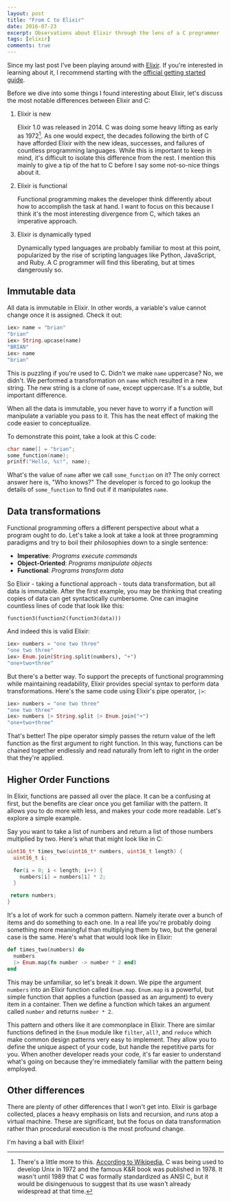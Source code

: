 ```yaml
---
layout: post
title: "From C to Elixir"
date: 2016-07-23
excerpt: Observations about Elixir through the lens of a C programmer
tags: [elixir]
comments: true
---
```


Since my last post I've been playing around with [Elixir](http://elixir-lang.org/). 
If you're interested in learning about it, I recommend starting with the 
[official getting started guide](http://elixir-lang.org/getting-started/introduction.html).

Before we dive into some things I found interesting about Elixir, let's
discuss the most notable differences between Elixir and C:

1. Elixir is new

    Elixir 1.0 was released in 2014. C was doing some heavy lifting as early as
1972[^1].
As one would expect, the decades following the birth of C have afforded Elixir 
with the new ideas, successes, and failures of countless programming languages.
While this is important to keep in mind, it's difficult to isolate this
difference from the rest. I mention this mainly to give a tip of the hat to C
before I say some not-so-nice things about it.

    [^1]: There's a little more to this. [According to Wikipedia](https://en.wikipedia.org/wiki/C_(programming_language)#History), C was being used to develop Unix in 1972 and the famous K&R book was published in 1978. It wasn't until 1989 that C was formally standardized as ANSI C, but it would be disingenuous to suggest that its use wasn't already widespread at that time.

2. Elixir is functional

    Functional programming makes the developer think differently about how to
accomplish the task at hand. I want to focus on this because I think it's the
most interesting divergence from C, which takes an imperative approach.

3. Elixir is dynamically typed

    Dynamically typed languages are probably familiar to most at this point,
popularized by the rise of scripting languages like Python, JavaScript, and
Ruby. A C programmer will find this liberating, but at times dangerously
so.

## Immutable data

All data is immutable in Elixir. In other words, a variable's value cannot
change once it is assigned. Check it out:

```elixir
iex> name = "brian"
"brian"
iex> String.upcase(name)
"BRIAN"
iex> name
"brian"
```

This is puzzling if you're used to C. Didn't we make `name` uppercase? No, we
didn't. We performed a transformation on `name` which resulted in a new string.
The new string is a clone of `name`, except uppercase. It's a subtle, but
important difference.

When all the data is immutable, you never have to worry if a function will 
manipulate a variable you pass to it. This has the neat effect of making the 
code easier to conceptualize.

To demonstrate this point, take a look at this C code:

```c
char name[] = "brian";
some_function(name);
printf("Hello, %s!", name);
```

What's the value of `name` after we call `some_function` on it? The only correct 
answer here is, "Who knows?" The developer is forced to go lookup the details of 
`some_function` to find out if it manipulates `name`.

## Data transformations

Functional programming offers a different perspective about what a program
ought to do. Let's take a look at take a look at three programming paradigms and
try to boil their philosophies down to a single sentence:

- **Imperative**: _Programs execute commands_
- **Object-Oriented**: _Programs manipulate objects_
- **Functional**: _Programs transform data_

So Elixir - taking a functional approach - touts data transformation, but all
data is immutable. After the first example, you may be thinking that creating 
copies of data can get syntactically cumbersome. One can imagine countless lines 
of code that look like this:

```
function3(function2(function3(data)))
```
 
And indeed this is valid Elixir:

```elixir
iex> numbers = "one two three"
"one two three"
iex> Enum.join(String.split(numbers), "+")
"one+two+three"
```

But there's a better way. To support the precepts of functional programming 
while maintaining readability, Elixir provides special syntax to perform data 
transformations. Here's the same code using Elixir's pipe operator, `|>`:

```elixir
iex> numbers = "one two three"
"one two three"
iex> numbers |> String.split |> Enum.join("+")
"one+two+three"
```

That's better! The pipe operator simply passes the return value of the
left function as the first argument to right function. In this way, functions
can be chained together endlessly and read naturally from left to right in the
order that they're applied.

## Higher Order Functions

In Elixir, functions are passed all over the place. It can be a confusing
at first, but the benefits are clear once you get familiar with the pattern.
It allows you to do more with less, and makes your code more readable. Let's 
explore a simple example.

Say you want to take a list of numbers and return a list of those numbers
multiplied by two. Here's what that might look like in C:

```c
uint16_t* times_two(uint16_t* numbers, uint16_t length) {
  uint16_t i;

  for(i = 0; i < length; i++) {
    numbers[i] = numbers[i] * 2;
  }

 return numbers;
}
```

It's a lot of work for such a common pattern. Namely iterate over a
bunch of items and do something to each one. In a real life you're probably 
doing something more meaningful than multiplying them by two, but the general 
case is the same. Here's what that would look like in Elixir:

```elixir
def times_two(numbers) do
  numbers
  |> Enum.map(fn number -> number * 2 end)
end
```

This may be unfamiliar, so let's break it down. We pipe the argument
`numbers` into an Elixir function called `Enum.map`. `Enum.map` is a powerful,
but simple function that applies a function (passed as an argument) to every 
item in a container. Then we define a function which takes an argument called 
`number` and returns `number * 2`.

This pattern and others like it are commonplace in Elixir. There are similar
functions defined in the `Enum` module like `filter`, `all?`, and `reduce`
which make common design patterns very easy to implement. They allow you to
define the unique aspect of your code, but handle the repetitive parts for you.
When another developer reads your code, it's far easier to understand what's
going on because they're immediately familiar with the pattern being employed.

## Other differences

There are plenty of other differences that I won't get into. Elixir is
garbage collected, places a heavy emphasis on lists and recursion, and runs atop 
a virtual machine. These are significant, but the focus on data transformation
rather than procedural execution is the most profound change.

I'm having a ball with Elixir!
